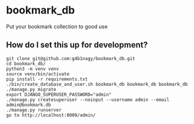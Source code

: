 # bookmark_db

Put your bookmark collection to good use


## How do I set this up for development?

    git clone git@github.com:g4b1nagy/bookmark_db.git
    cd bookmark_db/
    python3 -m venv venv
    source venv/bin/activate
    pip install -r requirements.txt
    ./bin/create_database_and_user.sh bookmark_db bookmark_db bookmark_db
    ./manage.py migrate
    export DJANGO_SUPERUSER_PASSWORD="admin"
    ./manage.py createsuperuser --noinput --username admin --email admin@bookmark.db
    ./manage.py runserver
    go to http://localhost:8000/admin/
